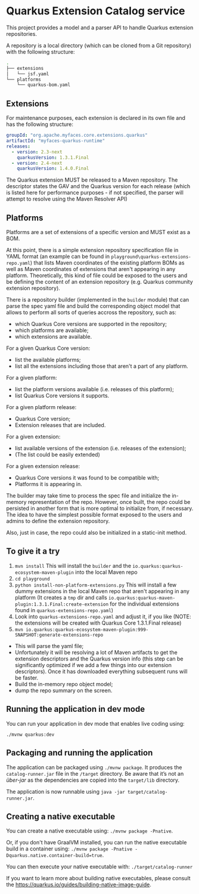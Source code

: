# Quarkus Extension Catalog service

This project provides a model and a parser API to handle Quarkus extension repositories.

A repository is a local directory (which can be cloned from a Git repository) with the following structure: 

```bash
.
├── extensions
│   └── jsf.yaml
└── platforms
    └── quarkus-bom.yaml
```

## Extensions
For maintenance purposes, each extension is declared in its own file and has the following structure:

```yaml
groupId: "org.apache.myfaces.core.extensions.quarkus"
artifactId: "myfaces-quarkus-runtime"
releases:
  - version: 2.3-next
    quarkusVersion: 1.3.1.Final
  - version: 2.4-next
    quarkusVersion: 1.4.0.Final
``` 

The Quarkus extension MUST be released to a Maven repository. The descriptor states the GAV and the Quarkus version for each release (which is listed here for performance purposes - if not specified, the parser will attempt to resolve using the Maven Resolver API)


## Platforms 

Platforms are a set of extensions of a specific version and MUST exist as a BOM. 


At this point, there is a simple extension repository specification file in YAML format (an example can be found in `playground\quarkus-extensions-repo.yaml`)
that lists Maven coordinates of the existing platform BOMs as well as Maven coordinates of extensions that aren't appearing in any platform.
Theoretically, this kind of file could be exposed to the users and be defining the content of an extension repository (e.g. Quarkus community extension repository).

There is a repository builder (implemented in the `builder` module) that can parse the spec yaml file and build the corresponding object model that
allows to perform all sorts of queries accross the repository, such as:

* which Quarkus Core versions are supported in the repository;
* which platforms are available;
* which extensions are available.

For a given Quarkus Core version:

* list the available platforms;
* list all the extensions including those that aren't a part of any platform.

For a given platform:

* list the platform versions available (i.e. releases of this platform);
* list Quarkus Core versions it supports.

For a given platform release:

* Quarkus Core version;
* Extension releases that are included.

For a given extension:

* list available versions of the extension (i.e. releases of the extension);
* (The list could be easily extended)

For a given extension release:

* Quarkus Core versions it was found to be compatible with;
* Platforms it is appearing in.

The builder may take time to process the spec file and initialize the in-memory representation of the repo. However, once built, the repo
could be persisted in another form that is more optimal to initialize from, if necessary. The idea to have the simplest possible format
exposed to the users and admins to define the extension repository.

Also, just in case, the repo could also be initialized in a static-init method.

## To give it a try

1. `mvn install` This will install the `builder` and the `io.quarkus:quarkus-ecosystem-maven-plugin` into the local Maven repo
2. `cd playground`
3. `python install-non-platform-extensions.py` This will install a few dummy extensions in the local Maven repo that aren't appearing in any platform
   (It creates a `tmp` dir and calls `io.quarkus:quarkus-maven-plugin:1.3.1.Final:create-extension` for the individual extensions found in `quarkus-extensions-repo.yaml`)
4. Look into `quarkus-extensions-repo.yaml` and adjust it, if you like (NOTE: the extensions will be created with Quarkus Core 1.3.1.Final release)
5. `mvn io.quarkus:quarkus-ecosystem-maven-plugin:999-SNAPSHOT:generate-extensions-repo`
  * This will parse the yaml file;
  * Unfortunately it will be resolving a lot of Maven artifacts to get the extension descriptors and the Quarkus version info
    (this step can be significantly optimized if we add a few things into our extension descriptors). Once it has downloaded everything
    subsequent runs will be faster.
  * Build the in-memory repo object model;
  * dump the repo summary on the screen.

## Running the application in dev mode

You can run your application in dev mode that enables live coding using:
```
./mvnw quarkus:dev
```

## Packaging and running the application

The application can be packaged using `./mvnw package`.
It produces the `catalog-runner.jar` file in the `/target` directory.
Be aware that it’s not an _über-jar_ as the dependencies are copied into the `target/lib` directory.

The application is now runnable using `java -jar target/catalog-runner.jar`.

## Creating a native executable

You can create a native executable using: `./mvnw package -Pnative`.

Or, if you don't have GraalVM installed, you can run the native executable build in a container using: `./mvnw package -Pnative -Dquarkus.native.container-build=true`.

You can then execute your native executable with: `./target/catalog-runner`

If you want to learn more about building native executables, please consult the https://quarkus.io/guides/building-native-image-guide.



